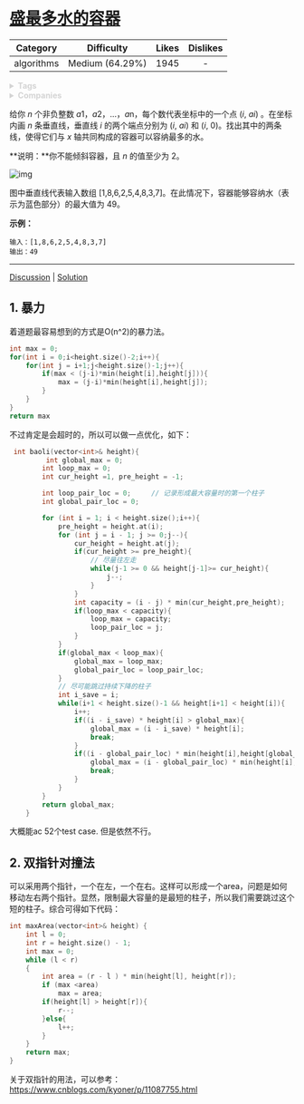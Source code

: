 # [盛最多水的容器](https://leetcode-cn.com/problems/container-with-most-water/description/)

|  Category  |   Difficulty    | Likes | Dislikes |
| :--------: | :-------------: | :---: | :------: |
| algorithms | Medium (64.29%) | 1945  |    -     |

<details style="color: rgb(212, 212, 212); font-family: -apple-system, BlinkMacSystemFont, &quot;Segoe WPC&quot;, &quot;Segoe UI&quot;, system-ui, Ubuntu, &quot;Droid Sans&quot;, sans-serif; font-size: 14px; font-style: normal; font-variant-ligatures: normal; font-variant-caps: normal; font-weight: 400; letter-spacing: normal; orphans: 2; text-align: start; text-indent: 0px; text-transform: none; white-space: normal; widows: 2; word-spacing: 0px; -webkit-text-stroke-width: 0px; text-decoration-style: initial; text-decoration-color: initial;"><summary><strong>Tags</strong></summary></details>

<details style="color: rgb(212, 212, 212); font-family: -apple-system, BlinkMacSystemFont, &quot;Segoe WPC&quot;, &quot;Segoe UI&quot;, system-ui, Ubuntu, &quot;Droid Sans&quot;, sans-serif; font-size: 14px; font-style: normal; font-variant-ligatures: normal; font-variant-caps: normal; font-weight: 400; letter-spacing: normal; orphans: 2; text-align: start; text-indent: 0px; text-transform: none; white-space: normal; widows: 2; word-spacing: 0px; -webkit-text-stroke-width: 0px; text-decoration-style: initial; text-decoration-color: initial;"><summary><strong>Companies</strong></summary></details>

给你 *n* 个非负整数 *a*1，*a*2，...，*a*n，每个数代表坐标中的一个点 (*i*, *ai*) 。在坐标内画 *n* 条垂直线，垂直线 *i* 的两个端点分别为 (*i*, *ai*) 和 (*i*, 0)。找出其中的两条线，使得它们与 *x* 轴共同构成的容器可以容纳最多的水。

**说明：**你不能倾斜容器，且 *n* 的值至少为 2。

 

![img](https://aliyun-lc-upload.oss-cn-hangzhou.aliyuncs.com/aliyun-lc-upload/uploads/2018/07/25/question_11.jpg)

图中垂直线代表输入数组 [1,8,6,2,5,4,8,3,7]。在此情况下，容器能够容纳水（表示为蓝色部分）的最大值为 49。

 

**示例：**

```
输入：[1,8,6,2,5,4,8,3,7]
输出：49
```

------

[Discussion](https://leetcode-cn.com/problems/container-with-most-water/comments/) | [Solution](https://leetcode-cn.com/problems/container-with-most-water/solution/)

## 1. 暴力

着道题最容易想到的方式是O(n^2)的暴力法。

```c++
int max = 0;
for(int i = 0;i<height.size()-2;i++){
 	for(int j = i+1;j<height.size()-1;j++){
        if(max < (j-i)*min(height[i],height[j])){
            max = (j-i)*min(height[i],height[j]);
        }
	}	
}
return max
```

不过肯定是会超时的，所以可以做一点优化，如下：

```c
 int baoli(vector<int>& height){
         int global_max = 0;
        int loop_max = 0;
        int cur_height =1, pre_height = -1;

        int loop_pair_loc = 0;     // 记录形成最大容量时的第一个柱子
        int global_pair_loc = 0;

        for (int i = 1; i < height.size();i++){
            pre_height = height.at(i);
            for (int j = i - 1; j >= 0;j--){
                cur_height = height.at(j);
                if(cur_height >= pre_height){
                    // 尽量往左走
                    while(j-1 >= 0 && height[j-1]>= cur_height){
                        j--;
                    }
                }
                int capacity = (i - j) * min(cur_height,pre_height);
                if(loop_max < capacity){
                    loop_max = capacity;
                    loop_pair_loc = j;
                }
            }
            if(global_max < loop_max){
                global_max = loop_max;
                global_pair_loc = loop_pair_loc;
            }
            // 尽可能跳过持续下降的柱子
            int i_save = i;
            while(i+1 < height.size()-1 && height[i+1] < height[i]){
                i++;
                if((i - i_save) * height[i] > global_max){
                    global_max = (i - i_save) * height[i];
                    break;
                }
                if((i - global_pair_loc) * min(height[i],height[global_pair_loc]) > global_max){
                    global_max = (i - global_pair_loc) * min(height[i],height[global_pair_loc]);
                    break;
                }
            }
        }
        return global_max;
    }
```

大概能ac 52个test case. 但是依然不行。

## 2. 双指针对撞法

可以采用两个指针，一个在左，一个在右。这样可以形成一个area，问题是如何移动左右两个指针。显然，限制最大容量的是最短的柱子，所以我们需要跳过这个短的柱子。综合可得如下代码：

```c
int maxArea(vector<int>& height) {
    int l = 0;
    int r = height.size() - 1;
    int max = 0;
    while (l < r)
    {
        int area = (r - l ) * min(height[l], height[r]);
        if (max <area)
            max = area;
        if(height[l] > height[r]){
            r--;
        }else{
            l++;
        }
    }
    return max;
}
```

关于双指针的用法，可以参考：https://www.cnblogs.com/kyoner/p/11087755.html